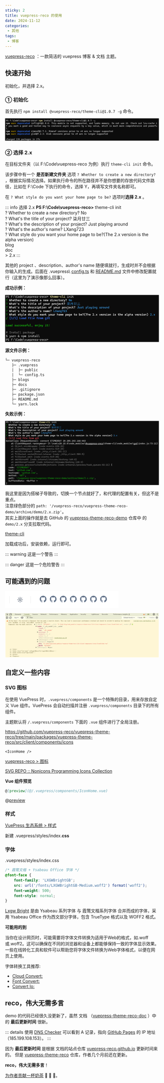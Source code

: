 ```yaml
---
sticky: 2
title: vuepress-reco 的使用
date: 2024-11-12
categories:
 - 其他
tags:
 - 博客
---
```


[vuepress-reco](https://theme-reco.vuejs.press/) ：一款简洁的 vuepress 博客 & 文档 主题。

## 快速开始

初始化，并选择 2.x。

### ① 初始化

首先执行 `npm install @vuepress-reco/theme-cli@1.0.7 -g` 命令。

![alt text](image-2.png)

### ② 选择 2.x
在目标文件夹（以 F:\Code\vuepress-reco 为例）执行 `theme-cli init` 命令。

该步骤中有一个 **是否新建文件夹** 选项 `? Whether to create a new directory?` ，根据实际情况选择。如果执行命令的所在路径并不是你想要的存放代码文件路径，比如在 F:\Code 下执行的命令，选择 Y，再填写文件夹名称即可。

在 `? What style do you want your home page to be?` 选项时**选择 2.x** 。

::: info 选择&nbsp;2.x
**PS F:\Code\vuepress-reco>** theme-cli init  
? Whether to create a new directory? No  
? What's the title of your project? 柒月廿三  
? What's the description of your project? Just playing around  
? What's the author's name? LXang723  
? What style do you want your home page to be?(The 2.x version is the alpha version)  
  blog  
  doc  
\> 2.x
:::

其他的 project 、description、author's name 随便填就行，生成时并不会根据你输入的生成。后面在 .vuepress\ [config.ts](https://v2.vuepress.vuejs.org/zh/reference/config.html) 和 [README.md](https://theme-reco.vuejs.press/docs/theme/frontmatter-home.html)  文件中修改配置就行（这里为了演示像那么回事）。

**成功示例：**

![alt text](image.png)

**源文件示例：**

``` 
└─ vuepress-reco
   ├─ .vuepress
   |  ├─ public
   |  └─ config.ts
   ├─ blogs
   ├─ docs
   ├─ .gitignore
   ├─ package.json
   ├─ README.md
   └─ yarn.lock
```

**失败示例：**

![alt text](image-1.png)

我这里是因为搭梯子导致的，切换一个节点就好了，和代理的配置有关，但这不是重点。  
注意绿色部分的 `path: '/vuepress-reco/vuepress-theme-reco-demo/archive/demo/2.x.zip'`。  
其实上面的操作就是去 GitHub 的 [vuepress-theme-reco-demo](https://github.com/vuepress-reco/vuepress-theme-reco-demo/tree/demo/2.x) 仓库中
的 `demo/2.x` 分支拉取代码。

[theme-cli](https://github.com/vuepress-reco/theme-cli)

加载成功后，安装依赖，运行即可。

<ImgWithSize src="./image-3.png" alt="vuepress-reco" width="1000" :showBorder="true"/>

::: warning
这是一个警告
:::

::: danger
这是一个危险警告
:::

## 可能遇到的问题

![alt text](image-4.png)

![alt text](image-5.png)

## 自定义一些内容

### SVG 图标

在使用 VuePress 时，`.vuepress/components` 是一个特殊的目录，用来存放自定义 Vue 组件。VuePress 会自动扫描并注册 `.vuepress/components` 目录下的所有组件。  

主题默认将 `/.vuepress/components` 下面的 `.vue` 组件进行了全局注册。

https://github.com/vuepress-reco/vuepress-theme-reco/tree/main/packages/vuepress-theme-reco/src/client/components/icons

``` vue
<IconHome />
``` 

<IconHome />

[vuepress-reco > 图标](https://theme-reco.vuejs.press/docs/guide/icon.html)

[SVG REPO :: Nonicons Programming Icons Collection](https://www.svgrepo.com/collection/nonicons-programming-icons/)

**Vue 组件预览**  

``` markdown
@[preview](@/.vuepress/components/IconHome.vue)
``` 

@[preview](@/.vuepress/components/IconHome.vue)

### 样式

[VuePress 生态系统 > 样式](https://ecosystem.vuejs.press/zh/themes/default/styles.html)

新建 .vuepress/styles/index.**css**

### 字体

.vuepress/styles/index.css

``` css
/* 霞鹜文楷 + Ysabeau Office 字体 */
@font-face {
    font-family: 'LXGWBrightGB';
    src: url('/fonts/LXGWBrightGB-Medium.woff2') format('woff2');
    font-weight: 500;
    font-style: normal;
}
```

[Lxgw Bright](https://github.com/lxgw/LxgwBright) 是由 Ysabeau 系列字体 与 霞鹜文楷系列字体 合并而成的字体，采用 Ysabeau Office 作为西文部分字体，包含 TrueType 格式以及 WOFF2 格式。

**可能用的到**

当你在设计网页时，可能需要将字体文件转换为适用于Web的格式，如.woff或.woff2。这可以确保在不同的浏览器和设备上都能够保持一致的字体显示效果。一些在线转化工具和软件可以帮助您将字体文件转换为Web字体格式，以便在网页上使用。 

字体转换工具推荐:  
- [Cloud Convert: ](https://cloudconvert.com/)
- [Font Convert: ](https://www.fontconverter.io/)
- [Convert Io: ](https://convertio.co/)

## reco，伟大无需多言

demo 的代码已经很久没更新了，虽然 文档 （[vuepress-theme-reco-doc](https://theme-reco.vuejs.press/) ）中的 **最后更新时间** 很新。 

::: details
使用 [DNS Checker](https://dnschecker.org/#A/theme-reco.vuejs.press) 可以看到 A 记录，指向 [GitHub Pages](https://docs.github.com/zh/pages/configuring-a-custom-domain-for-your-github-pages-site/managing-a-custom-domain-for-your-github-pages-site) 的 IP 地址（185.199.108.153）。 
:::

因为 **最后更新时间** 是根据 文档的站点仓库 [vuepress-reco.github.io](https://github.com/vuepress-reco/vuepress-reco.github.io) 更新时间来的。
但是 [vuepress-theme-reco](https://github.com/vuepress-reco/vuepress-theme-reco) 仓库，作者几个月前还在更新。  

**reco，伟大无需多言**！

[为作者贡献一杯奶茶](https://theme-reco.vuejs.press/docs/others/donate.html) :rose: :rose: :rose:。

<ImgWithSize src="./image-6.png" alt="为作者贡献一杯奶茶" />